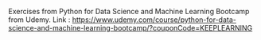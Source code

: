 Exercises from Python for Data Science and Machine Learning Bootcamp from Udemy.
Link : https://www.udemy.com/course/python-for-data-science-and-machine-learning-bootcamp/?couponCode=KEEPLEARNING
